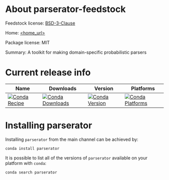 About parserator-feedstock
=======================

Feedstock license: [BSD-3-Clause](LICENSE)

Home: [<home_url>](https://github.com/datamade/parserator)

Package license: MIT

Summary: A toolkit for making domain-specific probabilistic parsers


Current release info
====================

| Name | Downloads | Version | Platforms |
| --- | --- | --- | --- |
| [![Conda Recipe](https://img.shields.io/badge/recipe-parserator-green.svg)](https://anaconda.org/anaconda/parserator) | [![Conda Downloads](https://img.shields.io/conda/dn/anaconda/parserator.svg)](https://anaconda.org/anaconda/parserator) | [![Conda Version](https://img.shields.io/conda/vn/anaconda/parserator.svg)](https://anaconda.org/anaconda/parserator) | [![Conda Platforms](https://img.shields.io/conda/pn/anaconda/parserator.svg)](https://anaconda.org/anaconda/parserator) |

Installing parserator
==================

Installing `parserator` from the main channel can be achieved by:

```
conda install parserator
```

It is possible to list all of the versions of `parserator` available on your platform with `conda`:

```
conda search parserator
```